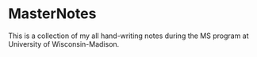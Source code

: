 # MasterNotes
This is a collection of my all hand-writing notes during the MS program at University of Wisconsin-Madison.
